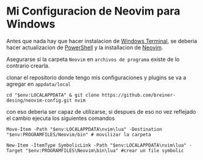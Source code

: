 
# Mi Configuracion de Neovim para Windows

Antes que nada hay que hacer instalacion de [Windows Terminal](https://apps.microsoft.com/store/detail/windows-terminal/9N0DX20HK701?hl=es-co&gl=co), se deberia hacer actualizacion de [PowerShell](https://apps.microsoft.com/store/detail/powershell/9MZ1SNWT0N5D?hl=es-ad&gl=ad) y la installacion de [Neovim](https://github.com/neovim/neovim/wiki/Installing-Neovim).

Asegurarse si la carpeta `Neovim` en `archivos de programa`  existe de lo contrario crearla.

clonar el repositorio donde tengo mis configuraciones y plugins 
se va a agregar en `appdata/local`

    cd "$env:LOCALAPPDATA" & git clone https://github.com/breiner-desing/neovim-config.git nvim

con eso deberia ser capaz de utilizarse, si despues de eso no vez reflejado el cambio ejecuta los siguientes comandos

    Move-Item -Path "$env:LOCALAPPDATA\nvim\lua" -Destination "$env:PROGRAMFILES/Neovim/bin" # movilizar la carpeta

    New-Item -ItemType SymbolicLink -Path "$env:LOCALAPPDATA\nvim\lua" -Target "$env:PROGRAMFILES\Neovim\bin\lua" #crear un file symbolic




